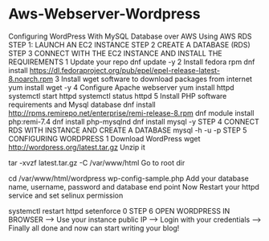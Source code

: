 # Aws-Webserver-Wordpress

Configuring WordPress With MySQL Database over AWS Using AWS RDS
STEP 1:
LAUNCH AN EC2 INSTANCE
STEP 2
CREATE A DATABASE (RDS)
STEP 3
CONNECT WITH THE EC2 INSTANCE AND INSTALL THE REQUIREMENTS
1 Update your repo
 dnf update -y
2 Install fedora rpm
dnf install https://dl.fedoraproject.org/pub/epel/epel-release-latest-8.noarch.rpm
3 Install wget software to download packages from internet
yum install wget -y
4 Configure Apache webserver
yum install httpd
systemctl start httpd
systemctl status httpd
5 Install PHP software requirements and Mysql database
dnf install http://rpms.remirepo.net/enterprise/remi-release-8.rpm dnf module install php:remi-7.4
dnf install php-mysqlnd
dnf install mysql -y
STEP 4
CONNECT RDS WITH INSTANCE AND CREATE A DATABASE
mysql -h <Database Endpoint> -u <username> -p
STEP 5
CONFIGURING WORDPRESS
1 Download WordPress
wget http://wordpress.org/latest.tar.gz
Unzip it

tar -xvzf latest.tar.gz -C /var/www/html
Go to root dir

cd /var/www/html/wordpress
wp-config-sample.php
Add your database name, username, password and database end point Now Restart your httpd service and set selinux permission

systemctl restart httpd
setenforce 0
STEP 6
OPEN WORDPRESS IN BROWSER
--> Use your instance public IP --> Login with your credentials --> Finally all done and now can start writing your blog!
